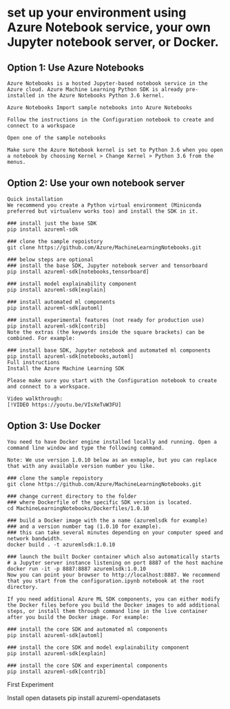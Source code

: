 # set up your environment using Azure Notebook service, your own Jupyter notebook server, or Docker.

## Option 1: Use Azure Notebooks
	Azure Notebooks is a hosted Jupyter-based notebook service in the Azure cloud. Azure Machine Learning Python SDK is already pre-installed in the Azure Notebooks Python 3.6 kernel.

	Azure Notebooks Import sample notebooks into Azure Notebooks

	Follow the instructions in the Configuration notebook to create and connect to a workspace

	Open one of the sample notebooks

	Make sure the Azure Notebook kernel is set to Python 3.6 when you open a notebook by choosing Kernel > Change Kernel > Python 3.6 from the menus.
	
## Option 2: Use your own notebook server
	Quick installation
	We recommend you create a Python virtual environment (Miniconda preferred but virtualenv works too) and install the SDK in it.

	### install just the base SDK
	pip install azureml-sdk

	### clone the sample repoistory
	git clone https://github.com/Azure/MachineLearningNotebooks.git

	### below steps are optional
	### install the base SDK, Jupyter notebook server and tensorboard
	pip install azureml-sdk[notebooks,tensorboard]

	### install model explainability component
	pip install azureml-sdk[explain]

	### install automated ml components
	pip install azureml-sdk[automl]

	### install experimental features (not ready for production use)
	pip install azureml-sdk[contrib]
	Note the extras (the keywords inside the square brackets) can be combined. For example:

	### install base SDK, Jupyter notebook and automated ml components
	pip install azureml-sdk[notebooks,automl]
	Full instructions
	Install the Azure Machine Learning SDK

	Please make sure you start with the Configuration notebook to create and connect to a workspace.

	Video walkthrough:
	[!VIDEO https://youtu.be/VIsXeTuW3FU]	
	
## Option 3: Use Docker
	You need to have Docker engine installed locally and running. Open a command line window and type the following command.

	Note: We use version 1.0.10 below as an exmaple, but you can replace that with any available version number you like.

	### clone the sample repoistory
	git clone https://github.com/Azure/MachineLearningNotebooks.git

	### change current directory to the folder 
	### where Dockerfile of the specific SDK version is located.
	cd MachineLearningNotebooks/Dockerfiles/1.0.10

	### build a Docker image with the a name (azuremlsdk for example) 
	### and a version number tag (1.0.10 for example).
	### this can take several minutes depending on your computer speed and network bandwidth.
	docker build . -t azuremlsdk:1.0.10

	### launch the built Docker container which also automatically starts
	# a Jupyter server instance listening on port 8887 of the host machine
	docker run -it -p 8887:8887 azuremlsdk:1.0.10
	Now you can point your browser to http://localhost:8887. We recommend that you start from the configuration.ipynb notebook at the root directory.

	If you need additional Azure ML SDK components, you can either modify the Docker files before you build the Docker images to add additional steps, or install them through command line in the live container after you build the Docker image. For example:

	### install the core SDK and automated ml components
	pip install azureml-sdk[automl]

	### install the core SDK and model explainability component
	pip install azureml-sdk[explain]

	### install the core SDK and experimental components
	pip install azureml-sdk[contrib]
	
	
First Experiment 

Install open datasets
	pip install azureml-opendatasets
	